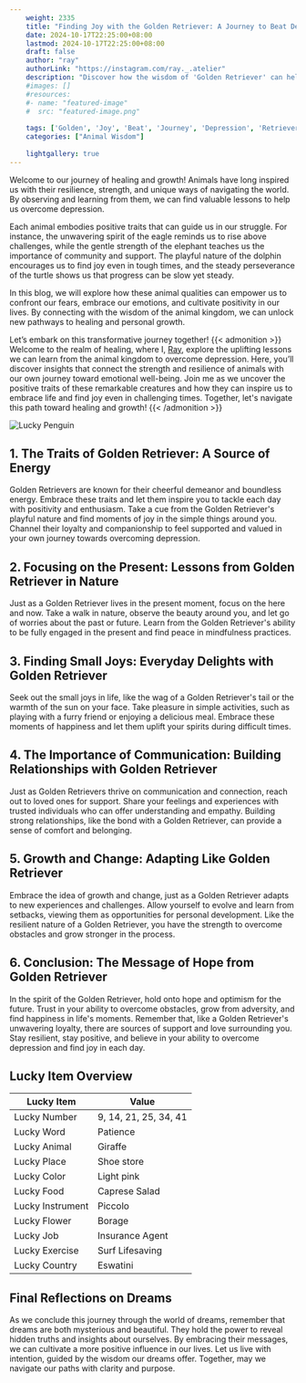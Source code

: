 ```yaml
---
    weight: 2335
    title: "Finding Joy with the Golden Retriever: A Journey to Beat Depression"  # Assuming 'title' column exists
    date: 2024-10-17T22:25:00+08:00
    lastmod: 2024-10-17T22:25:00+08:00
    draft: false
    author: "ray"
    authorLink: "https://instagram.com/ray._.atelier"
    description: "Discover how the wisdom of 'Golden Retriever' can help you overcome depression and find joy in your life journey."
    #images: []
    #resources:
    #- name: "featured-image"
    #  src: "featured-image.png"
    
    tags: ['Golden', 'Joy', 'Beat', 'Journey', 'Depression', 'Retriever', 'Finding']
    categories: ["Animal Wisdom"]
    
    lightgallery: true
---
```

    
Welcome to our journey of healing and growth! Animals have long inspired us with their resilience, strength, and unique ways of navigating the world. By observing and learning from them, we can find valuable lessons to help us overcome depression.

Each animal embodies positive traits that can guide us in our struggle. For instance, the unwavering spirit of the eagle reminds us to rise above challenges, while the gentle strength of the elephant teaches us the importance of community and support. The playful nature of the dolphin encourages us to find joy even in tough times, and the steady perseverance of the turtle shows us that progress can be slow yet steady.

In this blog, we will explore how these animal qualities can empower us to confront our fears, embrace our emotions, and cultivate positivity in our lives. By connecting with the wisdom of the animal kingdom, we can unlock new pathways to healing and personal growth.

Let’s embark on this transformative journey together!
{{< admonition >}}
Welcome to the realm of healing, where I, [Ray](https://instagram.com/ray._.atelier), explore the uplifting lessons we can learn from the animal kingdom to overcome depression. Here, you’ll discover insights that connect the strength and resilience of animals with our own journey toward emotional well-being. Join me as we uncover the positive traits of these remarkable creatures and how they can inspire us to embrace life and find joy even in challenging times. Together, let's navigate this path toward healing and growth!
{{< /admonition >}}

![Lucky Penguin](https://cdn.pixabay.com/photo/2024/09/07/02/34/penguins-9028827_1280.jpg "Lucky Penguin")

## 1. The Traits of Golden Retriever: A Source of Energy
Golden Retrievers are known for their cheerful demeanor and boundless energy. Embrace these traits and let them inspire you to tackle each day with positivity and enthusiasm. Take a cue from the Golden Retriever's playful nature and find moments of joy in the simple things around you. Channel their loyalty and companionship to feel supported and valued in your own journey towards overcoming depression.

## 2. Focusing on the Present: Lessons from Golden Retriever in Nature
Just as a Golden Retriever lives in the present moment, focus on the here and now. Take a walk in nature, observe the beauty around you, and let go of worries about the past or future. Learn from the Golden Retriever's ability to be fully engaged in the present and find peace in mindfulness practices.

## 3. Finding Small Joys: Everyday Delights with Golden Retriever
Seek out the small joys in life, like the wag of a Golden Retriever's tail or the warmth of the sun on your face. Take pleasure in simple activities, such as playing with a furry friend or enjoying a delicious meal. Embrace these moments of happiness and let them uplift your spirits during difficult times.

## 4. The Importance of Communication: Building Relationships with Golden Retriever
Just as Golden Retrievers thrive on communication and connection, reach out to loved ones for support. Share your feelings and experiences with trusted individuals who can offer understanding and empathy. Building strong relationships, like the bond with a Golden Retriever, can provide a sense of comfort and belonging.

## 5. Growth and Change: Adapting Like Golden Retriever
Embrace the idea of growth and change, just as a Golden Retriever adapts to new experiences and challenges. Allow yourself to evolve and learn from setbacks, viewing them as opportunities for personal development. Like the resilient nature of a Golden Retriever, you have the strength to overcome obstacles and grow stronger in the process.

## 6. Conclusion: The Message of Hope from Golden Retriever
In the spirit of the Golden Retriever, hold onto hope and optimism for the future. Trust in your ability to overcome obstacles, grow from adversity, and find happiness in life's moments. Remember that, like a Golden Retriever's unwavering loyalty, there are sources of support and love surrounding you. Stay resilient, stay positive, and believe in your ability to overcome depression and find joy in each day.


## Lucky Item Overview
| Lucky Item          | Value              |
|---------------|--------------------|
| Lucky Number        | 9, 14, 21, 25, 34, 41  |
| Lucky Word          | Patience |
| Lucky Animal        | Giraffe |
| Lucky Place         | Shoe store     |
| Lucky Color         | Light pink     |
| Lucky Food          | Caprese Salad      |
| Lucky Instrument    | Piccolo |
| Lucky Flower        | Borage    |
| Lucky Job           | Insurance Agent       |
| Lucky Exercise      | Surf Lifesaving  |
| Lucky Country       | Eswatini    |


##  Final Reflections on Dreams

As we conclude this journey through the world of dreams, remember that dreams are both mysterious and beautiful. They hold the power to reveal hidden truths and insights about ourselves. By embracing their messages, we can cultivate a more positive influence in our lives. Let us live with intention, guided by the wisdom our dreams offer. Together, may we navigate our paths with clarity and purpose.
